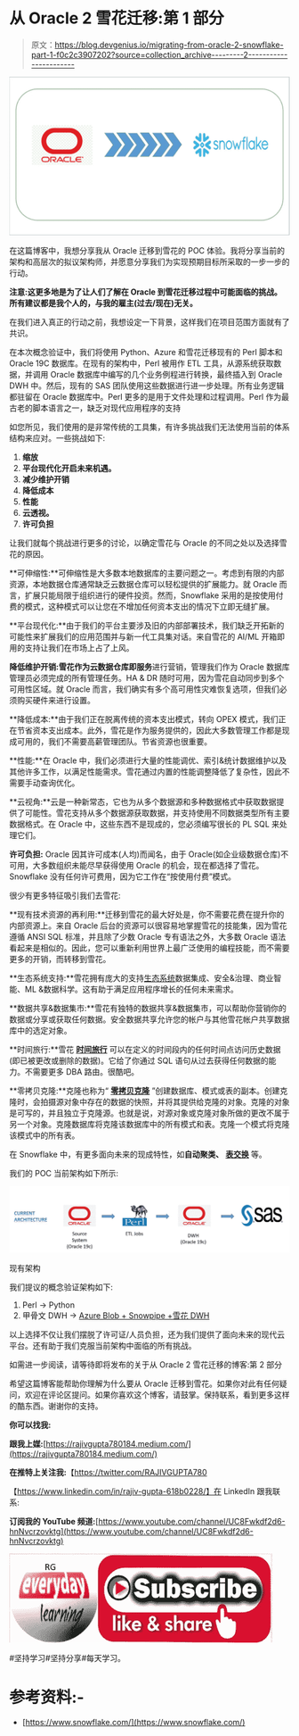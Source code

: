 # 从 Oracle 2 雪花迁移:第 1 部分

> 原文：<https://blog.devgenius.io/migrating-from-oracle-2-snowflake-part-1-f0c2c3907202?source=collection_archive---------2----------------------->

![](img/d3bcf5cbcb9f42735028d86511689042.png)

在这篇博客中，我想分享我从 Oracle 迁移到雪花的 POC 体验。我将分享当前的架构和高层次的拟议架构师，并愿意分享我们为实现预期目标所采取的一步一步的行动。

**注意:这更多地是为了让人们了解在 Oracle 到雪花迁移过程中可能面临的挑战。所有建议都是我个人的，与我的雇主(过去/现在)无关。**

在我们进入真正的行动之前，我想设定一下背景，这样我们在项目范围方面就有了共识。

在本次概念验证中，我们将使用 Python、Azure 和雪花迁移现有的 Perl 脚本和 Oracle 19C 数据库。在现有的架构中，Perl 被用作 ETL 工具，从源系统获取数据，并调用 Oracle 数据库中编写的几个业务例程进行转换，最终插入到 Oracle DWH 中。然后，现有的 SAS 团队使用这些数据进行进一步处理。所有业务逻辑都驻留在 Oracle 数据库中。Perl 更多的是用于文件处理和过程调用。Perl 作为最古老的脚本语言之一，缺乏对现代应用程序的支持

如您所见，我们使用的是非常传统的工具集，有许多挑战我们无法使用当前的体系结构来应对。一些挑战如下:

1.  **缩放**
2.  **平台现代化开启未来机遇。**
3.  **减少维护开销**
4.  **降低成本**
5.  **性能**
6.  **云透视。**
7.  **许可负担**

让我们就每个挑战进行更多的讨论，以确定雪花与 Oracle 的不同之处以及选择雪花的原因。

**可伸缩性:**可伸缩性是大多数本地数据库的主要问题之一。考虑到有限的内部资源，本地数据仓库通常缺乏云数据仓库可以轻松提供的扩展能力。就 Oracle 而言，扩展只能局限于组织进行的硬件投资。然而，Snowflake 采用的是按使用付费的模式，这种模式可以让您在不增加任何资本支出的情况下立即无缝扩展。

**平台现代化:**由于我们的平台主要涉及旧的内部部署技术，我们缺乏开拓新的可能性来扩展我们的应用范围并与新一代工具集对话。来自雪花的 AI/ML 开箱即用的支持让我们在市场上占了上风。

**降低维护开销:**雪花作为云数据仓库**即服务**进行营销，管理我们作为 Oracle 数据库管理员必须完成的所有管理任务。HA & DR 随时可用，因为雪花自动同步到多个可用性区域。就 Oracle 而言，我们确实有多个高可用性灾难恢复选项，但我们必须购买硬件来进行设置。

**降低成本:**由于我们正在脱离传统的资本支出模式，转向 OPEX 模式，我们正在节省资本支出成本。此外，雪花是作为服务提供的，因此大多数管理工作都是现成可用的，我们不需要高薪管理团队。节省资源也很重要。

**性能:**在 Oracle 中，我们必须进行大量的性能调优、索引&统计数据维护以及其他许多工作，以满足性能需求。雪花通过内置的性能调整降低了复杂性，因此不需要手动查询优化。

**云视角:**云是一种新常态，它也为从多个数据源和多种数据格式中获取数据提供了可能性。雪花支持从多个数据源获取数据，并支持使用不同数据类型所有主要数据格式。在 Oracle 中，这些东西不是现成的，您必须编写很长的 PL SQL 来处理它们。

**许可负担:** Oracle 因其许可成本(人均)而闻名，由于 Oracle(如企业级数据仓库)不可用，大多数组织未能尽早获得使用 Oracle 的机会，现在都选择了雪花。Snowflake 没有任何许可费用，因为它工作在“按使用付费”模式。

很少有更多特征吸引我们去雪花:

**现有技术资源的再利用:**迁移到雪花的最大好处是，你不需要花费在提升你的内部资源上。来自 Oracle 后台的资源可以很容易地掌握雪花的技能集，因为雪花遵循 ANSI SQL 标准，并且除了少数 Oracle 专有语法之外，大多数 Oracle 语法看起来是相似的。因此，您可以重新利用世界上最广泛使用的编程技能，而不需要更多的开销，而转移到雪花。

**生态系统支持:**雪花拥有庞大的支持[生态系统](https://docs.snowflake.com/en/user-guide/ecosystem.html)数据集成、安全&治理、商业智能、ML &数据科学。这有助于满足应用程序增长的任何未来需求。

**数据共享&数据集市:**雪花有独特的数据共享&数据集市，可以帮助你营销你的数据或分享或获取任何数据。安全数据共享允许您的帐户与其他雪花帐户共享数据库中的选定对象。

**时间旅行:**雪花 [**时间旅行**](https://rajivgupta780184.medium.com/snowflake-time-travel-how-cool-is-this-62523ff81db) 可以在定义的时间段内的任何时间点访问历史数据(即已被更改或删除的数据)。它给了你通过 SQL 语句从过去获得任何数据的能力。不需要更多 DBA 路由。很酷吧。

**零拷贝克隆:**克隆也称为“ [**零拷贝克隆**](https://rajivgupta780184.medium.com/snowflake-zero-copy-clone-demo-ec1c8676bed4) ”创建数据库、模式或表的副本。创建克隆时，会拍摄源对象中存在的数据的快照，并将其提供给克隆的对象。克隆的对象是可写的，并且独立于克隆源。也就是说，对源对象或克隆对象所做的更改不属于另一个对象。克隆数据库将克隆该数据库中的所有模式和表。克隆一个模式将克隆该模式中的所有表。

在 Snowflake 中，有更多面向未来的现成特性，如**自动聚类、** [**表交换**](https://rajivgupta780184.medium.com/snowflake-table-swap-use-case-demo-67ae3af8723f) 等。

我们的 POC 当前架构如下所示:

![](img/890d3696048eae343bdd2a3ddcb2c4e3.png)

现有架构

我们提议的概念验证架构如下:

1.  Perl → Python
2.  甲骨文 DWH → [Azure Blob + Snowpipe +雪花 DWH](https://rajivgupta780184.medium.com/real-time-iot-data-ingestion-using-snowflake-snowpipe-on-azure-4a113bc4092c)

以上选择不仅让我们摆脱了许可证/人员负担，还为我们提供了面向未来的现代云平台。还有助于我们克服当前架构中面临的所有挑战。

如需进一步阅读，请等待即将发布的关于从 Oracle 2 雪花迁移的博客:第 2 部分

希望这篇博客能帮助你理解为什么要从 Oracle 迁移到雪花。如果你对此有任何疑问，欢迎在评论区提问。如果你喜欢这个博客，请鼓掌。保持联系，看到更多这样的酷东西。谢谢你的支持。

**你可以找我:**

**跟我上媒:**[https://rajivgupta780184.medium.com/](https://rajivgupta780184.medium.com/)

**在推特上关注我:**【https://twitter.com/RAJIVGUPTA780 

【https://www.linkedin.com/in/rajiv-gupta-618b0228/】在 LinkedIn 跟我联系:

**订阅我的 YouTube 频道:**[https://www.youtube.com/channel/UC8Fwkdf2d6-hnNvcrzovktg](https://www.youtube.com/channel/UC8Fwkdf2d6-hnNvcrzovktg)

![](img/b6f53bd4f35a4c4b2c529865ca887f9c.png)

#坚持学习#坚持分享#每天学习。

# 参考资料:-

*   [https://www.snowflake.com/](https://www.snowflake.com/)